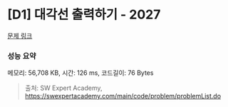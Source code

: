 # [D1] 대각선 출력하기 - 2027 

[문제 링크](https://swexpertacademy.com/main/code/problem/problemDetail.do?contestProbId=AV5QFuZ6As0DFAUq) 

### 성능 요약

메모리: 56,708 KB, 시간: 126 ms, 코드길이: 76 Bytes



> 출처: SW Expert Academy, https://swexpertacademy.com/main/code/problem/problemList.do